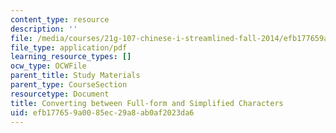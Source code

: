 ```yaml
---
content_type: resource
description: ''
file: /media/courses/21g-107-chinese-i-streamlined-fall-2014/efb177659a0085ec29a8ab0af2023da6_MIT21G_107F14_Coverting.pdf
file_type: application/pdf
learning_resource_types: []
ocw_type: OCWFile
parent_title: Study Materials
parent_type: CourseSection
resourcetype: Document
title: Converting between Full-form and Simplified Characters
uid: efb17765-9a00-85ec-29a8-ab0af2023da6
---
```

